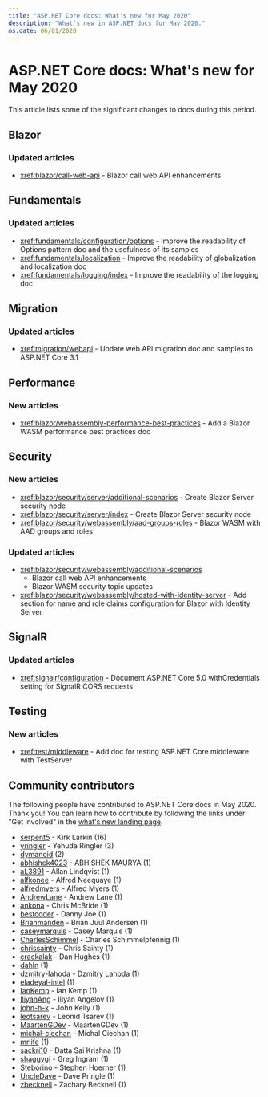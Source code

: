 ```yaml
---
title: "ASP.NET Core docs: What's new for May 2020"
description: "What's new in ASP.NET docs for May 2020."
ms.date: 06/01/2020
---
```


# ASP.NET Core docs: What's new for May 2020

This article lists some of the significant changes to docs during this period.

## Blazor

### Updated articles

- <xref:blazor/call-web-api> - Blazor call web API enhancements

## Fundamentals

### Updated articles

- <xref:fundamentals/configuration/options> - Improve the readability of Options pattern doc and the usefulness of its samples
- <xref:fundamentals/localization> - Improve the readability of globalization and localization doc
- <xref:fundamentals/logging/index> - Improve the readability of the logging doc

## Migration

### Updated articles

- <xref:migration/webapi> - Update web API migration doc and samples to ASP.NET Core 3.1

## Performance

### New articles

- <xref:blazor/webassembly-performance-best-practices> - Add a Blazor WASM performance best practices doc

## Security

### New articles

- <xref:blazor/security/server/additional-scenarios> - Create Blazor Server security node
- <xref:blazor/security/server/index> - Create Blazor Server security node
- <xref:blazor/security/webassembly/aad-groups-roles> - Blazor WASM with AAD groups and roles

### Updated articles

- <xref:blazor/security/webassembly/additional-scenarios>
  - Blazor call web API enhancements
  - Blazor WASM security topic updates
- <xref:blazor/security/webassembly/hosted-with-identity-server> - Add section for name and role claims configuration for Blazor with Identity Server

## SignalR

### Updated articles

- <xref:signalr/configuration> - Document ASP.NET Core 5.0 withCredentials setting for SignalR CORS requests

## Testing

### New articles

- <xref:test/middleware> - Add doc for testing ASP.NET Core middleware with TestServer

## Community contributors

The following people have contributed to ASP.NET Core docs in May 2020. Thank you! You can learn how to contribute by following the links under "Get involved" in the [what's new landing page](index.yml).

- [serpent5](https://github.com/serpent5) - Kirk Larkin (16)
- [yringler](https://github.com/yringler) - Yehuda Ringler (3)
- [dymanoid](https://github.com/dymanoid) (2)
- [abhishek4023](https://github.com/abhishek4023) - ABHISHEK MAURYA (1)
- [aL3891](https://github.com/aL3891) - Allan Lindqvist (1)
- [alfkonee](https://github.com/alfkonee) - Alfred Neequaye (1)
- [alfredmyers](https://github.com/alfredmyers) - Alfred Myers (1)
- [AndrewLane](https://github.com/AndrewLane) - Andrew Lane (1)
- [ankona](https://github.com/ankona) - Chris McBride (1)
- [bestcoder](https://github.com/bestcoder) - Danny Joe (1)
- [Brianmanden](https://github.com/Brianmanden) - Brian Juul Andersen (1)
- [caseymarquis](https://github.com/caseymarquis) - Casey Marquis (1)
- [CharlesSchimmel](https://github.com/CharlesSchimmel) - Charles Schimmelpfennig (1)
- [chrissainty](https://github.com/chrissainty) - Chris Sainty (1)
- [crackalak](https://github.com/crackalak) - Dan Hughes (1)
- [dahln](https://github.com/dahln) (1)
- [dzmitry-lahoda](https://github.com/dzmitry-lahoda) - Dzmitry Lahoda (1)
- [eladeyal-intel](https://github.com/eladeyal-intel) (1)
- [IanKemp](https://github.com/IanKemp) - Ian Kemp (1)
- [IliyanAng](https://github.com/IliyanAng) - Iliyan Angelov (1)
- [john-h-k](https://github.com/john-h-k) - John Kelly (1)
- [leotsarev](https://github.com/leotsarev) - Leonid Tsarev (1)
- [MaartenGDev](https://github.com/MaartenGDev) - MaartenGDev (1)
- [michal-ciechan](https://github.com/michal-ciechan) - Michal Ciechan (1)
- [mrlife](https://github.com/mrlife) (1)
- [sackri10](https://github.com/sackri10) - Datta Sai Krishna (1)
- [shaggygi](https://github.com/shaggygi) - Greg Ingram (1)
- [Steborino](https://github.com/Steborino) - Stephen Hoerner (1)
- [UncleDave](https://github.com/UncleDave) - Dave Pringle (1)
- [zbecknell](https://github.com/zbecknell) - Zachary Becknell (1)
